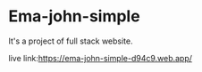 # Ema-john-simple <br/>

It's a project of full stack website.<br/>

live link:https://ema-john-simple-d94c9.web.app/
